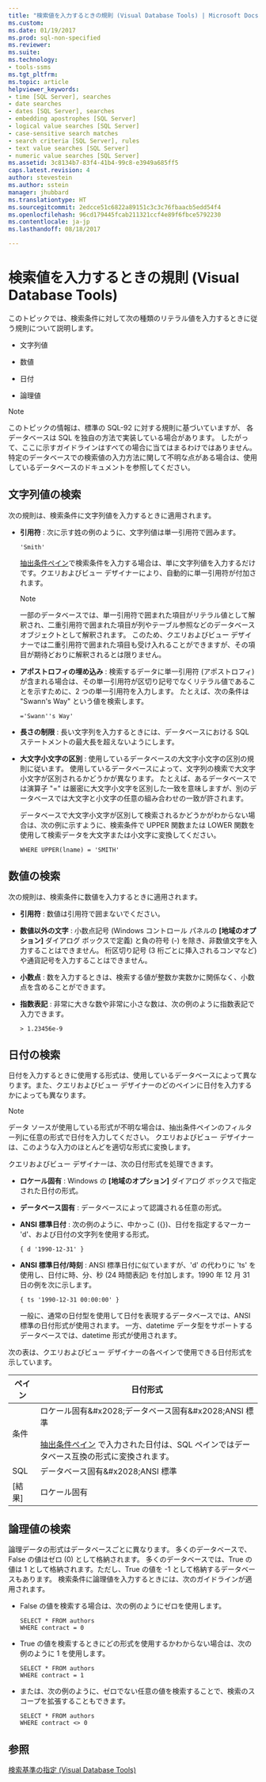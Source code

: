 ```yaml
---
title: "検索値を入力するときの規則 (Visual Database Tools) | Microsoft Docs"
ms.custom: 
ms.date: 01/19/2017
ms.prod: sql-non-specified
ms.reviewer: 
ms.suite: 
ms.technology:
- tools-ssms
ms.tgt_pltfrm: 
ms.topic: article
helpviewer_keywords:
- time [SQL Server], searches
- date searches
- dates [SQL Server], searches
- embedding apostrophes [SQL Server]
- logical value searches [SQL Server]
- case-sensitive search matches
- search criteria [SQL Server], rules
- text value searches [SQL Server]
- numeric value searches [SQL Server]
ms.assetid: 3c8134b7-83f4-41b4-99c8-e3949a685ff5
caps.latest.revision: 4
author: stevestein
ms.author: sstein
manager: jhubbard
ms.translationtype: HT
ms.sourcegitcommit: 2edcce51c6822a89151c3c3c76fbaacb5edd54f4
ms.openlocfilehash: 96cd179445fcab211321ccf4e89f6fbce5792230
ms.contentlocale: ja-jp
ms.lasthandoff: 08/18/2017

---
```

# <a name="rules-for-entering-search-values-visual-database-tools"></a>検索値を入力するときの規則 (Visual Database Tools)
このトピックでは、検索条件に対して次の種類のリテラル値を入力するときに従う規則について説明します。  
  
-   文字列値  
  
-   数値  
  
-   日付  
  
-   論理値  
  
> [!NOTE]  
> このトピックの情報は、標準の SQL-92 に対する規則に基づいていますが、 各データベースは SQL を独自の方法で実装している場合があります。 したがって、ここに示すガイドラインはすべての場合に当てはまるわけではありません。 特定のデータベースでの検索値の入力方法に関して不明な点がある場合は、使用しているデータベースのドキュメントを参照してください。  
  
## <a name="searching-on-text-values"></a>文字列値の検索  
次の規則は、検索条件に文字列値を入力するときに適用されます。  
  
-   **引用符** : 次に示す姓の例のように、文字列値は単一引用符で囲みます。  
  
    ```  
    'Smith'  
    ```  
  
    [抽出条件ペイン](../../ssms/visual-db-tools/criteria-pane-visual-database-tools.md)で検索条件を入力する場合は、単に文字列値を入力するだけです。クエリおよびビュー デザイナーにより、自動的に単一引用符が付加されます。  
  
    > [!NOTE]  
    > 一部のデータベースでは、単一引用符で囲まれた項目がリテラル値として解釈され、二重引用符で囲まれた項目が列やテーブル参照などのデータベース オブジェクトとして解釈されます。 このため、クエリおよびビュー デザイナーでは二重引用符で囲まれた項目も受け入れることができますが、その項目が期待どおりに解釈されるとは限りません。  
  
-   **アポストロフィの埋め込み** : 検索するデータに単一引用符 (アポストロフィ) が含まれる場合は、その単一引用符が区切り記号でなくリテラル値であることを示すために、2 つの単一引用符を入力します。 たとえば、次の条件は "Swann's Way" という値を検索します。  
  
    ```  
    ='Swann''s Way'  
    ```  
  
-   **長さの制限** : 長い文字列を入力するときには、データベースにおける SQL ステートメントの最大長を超えないようにします。  
  
-   **大文字小文字の区別** : 使用しているデータベースの大文字小文字の区別の規則に従います。 使用しているデータベースによって、文字列の検索で大文字小文字が区別されるかどうかが異なります。 たとえば、あるデータベースでは演算子 "=" は厳密に大文字小文字を区別した一致を意味しますが、別のデータベースでは大文字と小文字の任意の組み合わせの一致が許されます。  
  
    データベースで大文字小文字が区別して検索されるかどうかがわからない場合は、次の例に示すように、検索条件で UPPER 関数または LOWER 関数を使用して検索データを大文字または小文字に変換してください。  
  
    ```  
    WHERE UPPER(lname) = 'SMITH'  
    ```  
  
## <a name="searching-on-numeric-values"></a>数値の検索  
次の規則は、検索条件に数値を入力するときに適用されます。  
  
-   **引用符** : 数値は引用符で囲まないでください。  
  
-   **数値以外の文字** : 小数点記号 (Windows コントロール パネルの **[地域のオプション]** ダイアログ ボックスで定義) と負の符号 (-) を除き、非数値文字を入力することはできません。 桁区切り記号 (3 桁ごとに挿入されるコンマなど) や通貨記号を入力することはできません。  
  
-   **小数点** : 数を入力するときは、検索する値が整数か実数かに関係なく、小数点を含めることができます。  
  
-   **指数表記** : 非常に大きな数や非常に小さな数は、次の例のように指数表記で入力できます。  
  
    ```  
    > 1.23456e-9  
    ```  
  
## <a name="searching-on-dates"></a>日付の検索  
日付を入力するときに使用する形式は、使用しているデータベースによって異なります。また、クエリおよびビュー デザイナーのどのペインに日付を入力するかによっても異なります。  
  
> [!NOTE]  
> データ ソースが使用している形式が不明な場合は、抽出条件ペインのフィルター列に任意の形式で日付を入力してください。 クエリおよびビュー デザイナーは、このような入力のほとんどを適切な形式に変換します。  
  
クエリおよびビュー デザイナーは、次の日付形式を処理できます。  
  
-   **ロケール固有** : Windows の **[地域のオプション]** ダイアログ ボックスで指定された日付の形式。  
  
-   **データベース固有** : データベースによって認識される任意の形式。  
  
-   **ANSI 標準日付** : 次の例のように、中かっこ ({})、日付を指定するマーカー 'd'、および日付の文字列を使用する形式。  
  
    ```  
    { d '1990-12-31' }  
    ```  
  
-   **ANSI 標準日付/時刻** : ANSI 標準日付に似ていますが、'd' の代わりに 'ts' を使用し、日付に時、分、秒 (24 時間表記) を付加します。1990 年 12 月 31 日の例を次に示します。  
  
    ```  
    { ts '1990-12-31 00:00:00' }  
    ```  
  
    一般に、通常の日付型を使用して日付を表現するデータベースでは、ANSI 標準の日付形式が使用されます。 一方、datetime データ型をサポートするデータベースでは、datetime 形式が使用されます。  
  
次の表は、クエリおよびビュー デザイナーの各ペインで使用できる日付形式を示しています。  
  
|**ペイン**|**日付形式**|  
|------------|-------------------|  
|条件|ロケール固有&amp;#x2028;データベース固有&amp;#x2028;ANSI 標準<br /><br />[抽出条件ペイン](../../ssms/visual-db-tools/criteria-pane-visual-database-tools.md) で入力された日付は、SQL ペインではデータベース互換の形式に変換されます。|  
|SQL|データベース固有&amp;#x2028;ANSI 標準|  
|[結果]|ロケール固有|  
  
## <a name="searching-on-logical-values"></a>論理値の検索  
論理データの形式はデータベースごとに異なります。 多くのデータベースで、False の値はゼロ (0) として格納されます。 多くのデータベースでは、True の値は 1 として格納されます。ただし、True の値を -1 として格納するデータベースもあります。 検索条件に論理値を入力するときには、次のガイドラインが適用されます。  
  
-   False の値を検索する場合は、次の例のようにゼロを使用します。  
  
    ```  
    SELECT * FROM authors  
    WHERE contract = 0  
    ```  
  
-   True の値を検索するときにどの形式を使用するかわからない場合は、次の例のように 1 を使用します。  
  
    ```  
    SELECT * FROM authors  
    WHERE contract = 1  
    ```  
  
-   または、次の例のように、ゼロでない任意の値を検索することで、検索のスコープを拡張することもできます。  
  
    ```  
    SELECT * FROM authors  
    WHERE contract <> 0  
    ```  
  
## <a name="see-also"></a>参照  
[検索基準の指定 (Visual Database Tools)](../../ssms/visual-db-tools/specify-search-criteria-visual-database-tools.md)  
  

